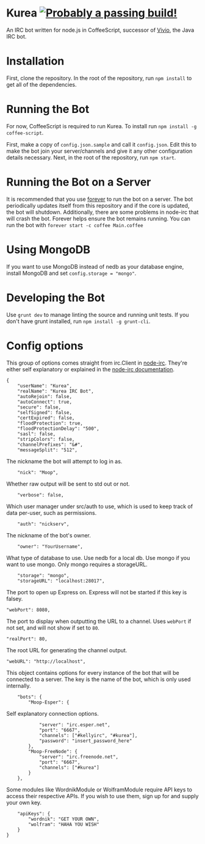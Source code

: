 Kurea [![Probably a passing build!](https://api.travis-ci.org/kellyirc/kurea.png?branch=master)](https://travis-ci.org/kellyirc/kurea/)
=====

An IRC bot written for node.js in CoffeeScript, successor of [Vivio](https://github.com/seiyria/vivio), the Java IRC bot.

Installation
============
First, clone the repository. In the root of the repository, run `npm install` to get all of the dependencies.

Running the Bot
===============
For now, CoffeeScript is required to run Kurea. To install run `npm install -g coffee-script`.

First, make a copy of `config.json.sample` and call it `config.json`. Edit this to make the bot join your server/channels and give it any other configuration details necessary. Next, in the root of the repository, run `npm start`.

Running the Bot on a Server
===========================
It is recommended that you use [forever](https://npmjs.org/package/forever) to run the bot on a server. The bot periodically updates itself from this repository and if the core is updated, the bot will shutdown. Additionally, there are some problems in node-irc that will crash the bot. Forever helps ensure the bot remains running. You can run the bot with `forever start -c coffee Main.coffee`

Using MongoDB
=============
If you want to use MongoDB instead of nedb as your database engine, install MongoDB and set `config.storage = "mongo"`.

Developing the Bot
==================
Use `grunt dev` to manage linting the source and running unit tests. If you don't have grunt installed, run `npm install -g grunt-cli`.

Config options
==============
This group of options comes straight from irc.Client in [node-irc](https://github.com/martynsmith/node-irc). They're either self explanatory or explained in the [node-irc documentation](https://node-irc.readthedocs.org/en/latest/API.html#client).
```
{
	"userName": "Kurea",
	"realName": "Kurea IRC Bot",
	"autoRejoin": false,
	"autoConnect": true,
	"secure": false,
	"selfSigned": false,
	"certExpired": false,
	"floodProtection": true,
	"floodProtectionDelay": "500",
	"sasl": false,
	"stripColors": false,
	"channelPrefixes": "&#",
	"messageSplit": "512",
```
The nickname the bot will attempt to log in as.
```
	"nick": "Moop",
```
Whether raw output will be sent to std out or not.
```	
	"verbose": false,
```
Which user manager under src/auth to use, which is used to keep track of data per-user, such as permissions.
```
	"auth": "nickserv",
```
The nickname of the bot's owner.
```
	"owner": "YourUsername",
```
What type of database to use. Use nedb for a local db. Use mongo if you want to use mongo. Only mongo requires a storageURL.
```
	"storage": "mongo",
	"storageURL": "localhost:28017",
```
The port to open up Express on. Express will not be started if this key is falsey.
```
"webPort": 8080,
```
The port to display when outputting the URL to a channel. Uses `webPort` if not set, and will not show if set to `80`.
```
"realPort": 80,
```
The root URL for generating the channel output.
```
"webURL": "http://localhost",
```
This object contains options for every instance of the bot that will be connected to a server. The key is the name of the bot, which is only used internally.
```
	"bots": {
		"Moop-Esper": {
```
Self explanatory connection options.
```
			"server": "irc.esper.net",
			"port": "6667",
			"channels": ["#kellyirc", "#kurea"],
			"password": "insert_password_here"
		},
		"Moop-FreeNode": {
			"server": "irc.freenode.net",
			"port": "6667",
			"channels": ["#kurea"]
		}
	},
```
Some modules like WordnikModule or WolframModule require API keys to access their respective APIs. If you wish to use them, sign up for and supply your own key.
```
	"apiKeys": {
		"wordnik": "GET YOUR OWN",
		"wolfram": "HAHA YOU WISH"
	}
}
```

